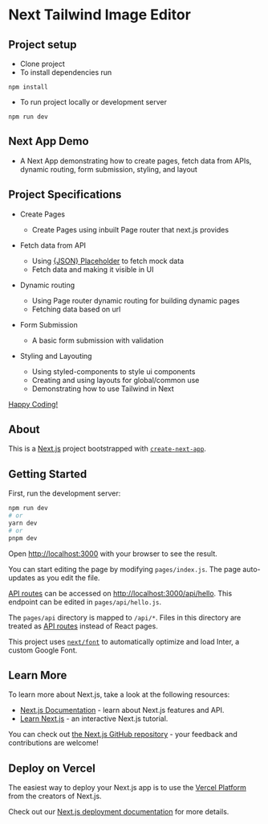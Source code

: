 # Next Tailwind Image Editor

## Project setup

- Clone project 
- To install dependencies run
```
npm install
```
- To run project locally or development server
```
npm run dev
```

## Next App Demo

- A Next App demonstrating how to create pages, fetch data from APIs, dynamic routing, form submission, styling, and layout

## Project Specifications

* Create Pages

  - Create Pages using inbuilt Page router that next.js provides

* Fetch data from API

  - Using [{JSON} Placeholder](https://jsonplaceholder.typicode.com/) to fetch mock data
  - Fetch data and making it visible in UI

* Dynamic routing

  - Using Page router dynamic routing for building dynamic pages
  - Fetching data based on url

* Form Submission

  - A basic form submission with validation

* Styling and Layouting

  - Using styled-components to style ui components
  - Creating and using layouts for global/common use
  - Demonstrating how to use Tailwind in Next

[Happy Coding!](http://localhost:3000)

## About

This is a [Next.js](https://nextjs.org/) project bootstrapped with [`create-next-app`](https://github.com/vercel/next.js/tree/canary/packages/create-next-app).


## Getting Started

First, run the development server:

```bash
npm run dev
# or
yarn dev
# or
pnpm dev
```

Open [http://localhost:3000](http://localhost:3000) with your browser to see the result.

You can start editing the page by modifying `pages/index.js`. The page auto-updates as you edit the file.

[API routes](https://nextjs.org/docs/api-routes/introduction) can be accessed on [http://localhost:3000/api/hello](http://localhost:3000/api/hello). This endpoint can be edited in `pages/api/hello.js`.

The `pages/api` directory is mapped to `/api/*`. Files in this directory are treated as [API routes](https://nextjs.org/docs/api-routes/introduction) instead of React pages.

This project uses [`next/font`](https://nextjs.org/docs/basic-features/font-optimization) to automatically optimize and load Inter, a custom Google Font.

## Learn More

To learn more about Next.js, take a look at the following resources:

- [Next.js Documentation](https://nextjs.org/docs) - learn about Next.js features and API.
- [Learn Next.js](https://nextjs.org/learn) - an interactive Next.js tutorial.

You can check out [the Next.js GitHub repository](https://github.com/vercel/next.js/) - your feedback and contributions are welcome!

## Deploy on Vercel

The easiest way to deploy your Next.js app is to use the [Vercel Platform](https://vercel.com/new?utm_medium=default-template&filter=next.js&utm_source=create-next-app&utm_campaign=create-next-app-readme) from the creators of Next.js.

Check out our [Next.js deployment documentation](https://nextjs.org/docs/deployment) for more details.